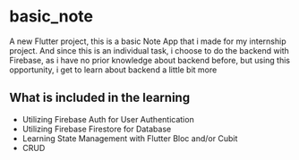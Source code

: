 # basic_note

A new Flutter project, this is a basic Note App that i made for my internship project. And since this is an individual task, i choose to do the backend with Firebase, as i have no prior knowledge about backend before, but using this opportunity, i get to learn about backend a little bit more

## What is included in the learning

- Utilizing Firebase Auth for User Authentication
- Utilizing Firebase Firestore for Database
- Learning State Management with Flutter Bloc and/or Cubit
- CRUD

